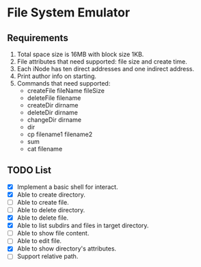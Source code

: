 # File System Emulator
## Requirements
1. Total space size is 16MB with block size 1KB.
2. File attributes that need supported: file size and create time.
3. Each iNode has ten direct addresses and one  indirect address.
4. Print author info on starting.
5. Commands that need supported: 
    + createFile fileName fileSize
    + deleteFile filename
    + createDir dirname
    + deleteDir dirname
    + changeDir dirname
    + dir
    + cp filename1 filename2
    + sum
    + cat filename

## TODO List
- [x] Implement a basic shell for interact.
- [x] Able to create directory.
- [ ] Able to create file.
- [ ] Able to delete directory.
- [x] Able to delete file.
- [x] Able to list subdirs and files in target directory.
- [ ] Able to show file content.
- [ ] Able to edit file.
- [x] Able to show directory's attributes.
- [ ] Support relative path.
